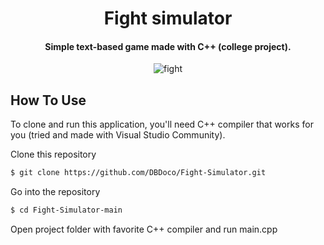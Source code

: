 
<h1 align="center">
  Fight simulator
  <br>
</h1>

<h4 align="center">Simple text-based game made with C++ (college project).</h4>

<p align="center">
  <img src="https://media3.giphy.com/media/dkTwgqDODAz6HSGYMT/giphy.gif?cid=790b76112cfa98f66533c998d66221006d16695102de41fe&rid=giphy.gif&ct=g" alt="fight" />
</p>




## How To Use

To clone and run this application, you'll need C++ compiler that works for you (tried and made with Visual Studio Community).


Clone this repository
```bash
$ git clone https://github.com/DBDoco/Fight-Simulator.git
```

Go into the repository
```bash
$ cd Fight-Simulator-main
```
Open project folder with favorite C++ compiler and run main.cpp


